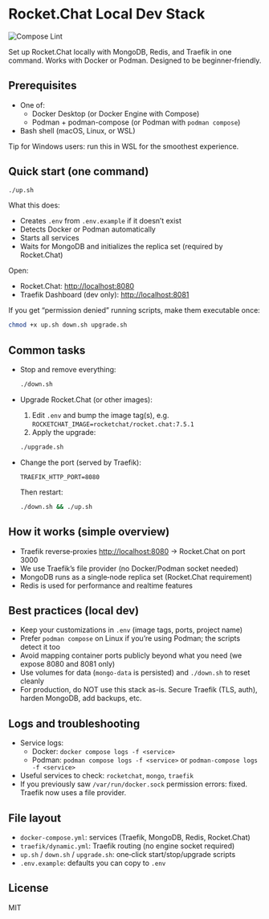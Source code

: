 # Rocket.Chat Local Dev Stack

![Compose Lint](https://github.com/Canepro/rocketchat-local-dev/actions/workflows/compose-lint.yml/badge.svg?branch=main)

Set up Rocket.Chat locally with MongoDB, Redis, and Traefik in one command.
Works with Docker or Podman. Designed to be beginner‑friendly.

## Prerequisites

- One of:
  - Docker Desktop (or Docker Engine with Compose)
  - Podman + podman-compose (or Podman with `podman compose`)
- Bash shell (macOS, Linux, or WSL)

Tip for Windows users: run this in WSL for the smoothest experience.

## Quick start (one command)

```bash
./up.sh
```

What this does:

- Creates `.env` from `.env.example` if it doesn’t exist
- Detects Docker or Podman automatically
- Starts all services
- Waits for MongoDB and initializes the replica set (required by Rocket.Chat)

Open:

- Rocket.Chat: [http://localhost:8080](http://localhost:8080)
- Traefik Dashboard (dev only): [http://localhost:8081](http://localhost:8081)

If you get “permission denied” running scripts, make them executable once:

```bash
chmod +x up.sh down.sh upgrade.sh
```

## Common tasks

- Stop and remove everything:

  ```bash
  ./down.sh
  ```

- Upgrade Rocket.Chat (or other images):
  1) Edit `.env` and bump the image tag(s), e.g. `ROCKETCHAT_IMAGE=rocketchat/rocket.chat:7.5.1`
  2) Apply the upgrade:

  ```bash
  ./upgrade.sh
  ```

- Change the port (served by Traefik):

  ```env
  TRAEFIK_HTTP_PORT=8080
  ```

  Then restart:

  ```bash
  ./down.sh && ./up.sh
  ```

## How it works (simple overview)

- Traefik reverse‑proxies [http://localhost:8080](http://localhost:8080) → Rocket.Chat on port 3000
- We use Traefik’s file provider (no Docker/Podman socket needed)
- MongoDB runs as a single‑node replica set (Rocket.Chat requirement)
- Redis is used for performance and realtime features

## Best practices (local dev)

- Keep your customizations in `.env` (image tags, ports, project name)
- Prefer `podman compose` on Linux if you’re using Podman; the scripts detect it too
- Avoid mapping container ports publicly beyond what you need (we expose 8080 and 8081 only)
- Use volumes for data (`mongo-data` is persisted) and `./down.sh` to reset cleanly
- For production, do NOT use this stack as-is. Secure Traefik (TLS, auth), harden MongoDB, add backups, etc.

## Logs and troubleshooting

- Service logs:
  - Docker: `docker compose logs -f <service>`
  - Podman: `podman compose logs -f <service>` or `podman-compose logs -f <service>`
- Useful services to check: `rocketchat`, `mongo`, `traefik`
- If you previously saw `/var/run/docker.sock` permission errors: fixed. Traefik now uses a file provider.

## File layout

- `docker-compose.yml`: services (Traefik, MongoDB, Redis, Rocket.Chat)
- `traefik/dynamic.yml`: Traefik routing (no engine socket required)
- `up.sh` / `down.sh` / `upgrade.sh`: one‑click start/stop/upgrade scripts
- `.env.example`: defaults you can copy to `.env`

## License

MIT
